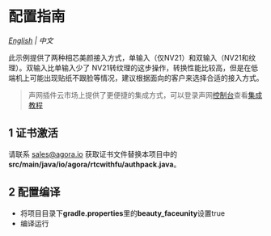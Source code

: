 # 配置指南
*[English](README.md) | 中文*

此示例提供了两种相芯美颜接入方式，单输入（仅NV21）和双输入（NV21和纹理）。双输入比单输入少了 NV21转纹理的这步操作，转换性能比较高，但是在低端机上可能出现贴纸不跟脸等情况，建议根据面向的客户来选择合适的接入方式。

> 声网插件云市场上提供了更便捷的集成方式，可以登录声网[控制台](https://console.agora.io/)查看[集成教程](https://console.agora.io/marketplace/license/introduce?serviceName=faceunity-ar)

## 1 证书激活

请联系 sales@agora.io 获取证书文件替换本项目中的 **src/main/java/io/agora/rtcwithfu/authpack.java**。


## 2 配置编译

- 将项目目录下**gradle.properties**里的**beauty_faceunity**设置true
- 编译运行

